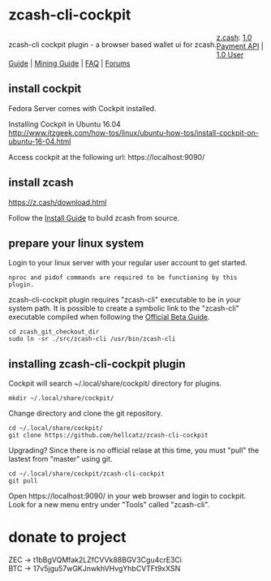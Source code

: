 # zcash-cli-cockpit
<p style="float: left;">zcash-cli cockpit plugin - a browser based wallet ui for zcash.</p>

<a target="_blank" href="http://z.cash/">z.cash</a>: 
<a target="_blank" href="https://github.com/zcash/zcash/blob/v1.0.0/doc/payment-api.md">1.0 Payment API</a> |
<a target="_blank" href="https://github.com/zcash/zcash/wiki/1.0-User-Guide">1.0 User Guide</a> |
<a target="_blank" href="https://github.com/zcash/zcash/wiki/Mining-Guide">Mining Guide</a> |
<a target="_blank" href="https://z.cash/support/faq.html">FAQ</a> |
<a target="_blank" href="https://forum.z.cash/">Forums</a>

## install cockpit
Fedora Server comes with Cockpit installed.

Installing Cockpit in Ubuntu 16.04  
http://www.itzgeek.com/how-tos/linux/ubuntu-how-tos/install-cockpit-on-ubuntu-16-04.html

Access cockpit at the following url: https://localhost:9090/

## install zcash

https://z.cash/download.html

Follow the <a target="_blank" href="https://github.com/zcash/zcash/wiki/1.0-User-Guide">Install Guide</a> to build zcash from source.

## prepare your linux system
Login to your linux server with your regular user account to get started.

    nproc and pidof commands are required to be functioning by this plugin.

zcash-cli-cockpit plugin requires "zcash-cli" executable to be in your system path. It is possible to create a symbolic link to the "zcash-cli" executable compiled when following the <a target="_blank" href="https://github.com/zcash/zcash/wiki/Beta-Guide">Official Beta Guide</a>.

    cd zcash_git_checkout_dir
    sudo ln -sr ./src/zcash-cli /usr/bin/zcash-cli

## installing zcash-cli-cockpit plugin
Cockpit will search ~/.local/share/cockpit/ directory for plugins.

    mkdir ~/.local/share/cockpit/

Change directory and clone the git repository.
    
    cd ~/.local/share/cockpit/
    git clone https://github.com/hellcatz/zcash-cli-cockpit
    

Upgrading? Since there is no official relase at this time, you must "pull" the lastest from "master" using git.

    cd ~/.local/share/cockpit/zcash-cli-cockpit
    git pull

Open https://localhost:9090/ in your web browser and login to cockpit.
Look for a new menu entry under "Tools" called "zcash-cli".

# donate to project

ZEC -> t1bBgVQMfak2LZfCVVk88BGV3Cgu4crE3Ci  
BTC -> 17v5jgu57wGKJnwkhVHvgYhbCVTFt9xXSN
